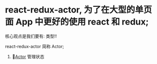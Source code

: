 # react-redux-actor, 为了在大型的单页面 App 中更好的使用 react 和 redux;

核心观点是我们要有: 类型!!

react-redux-actor 简称 Actor;

1. [Actor](./document/NewIdea/Actor/Actor.md) 管理状态
